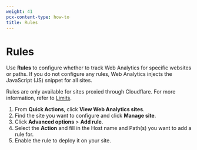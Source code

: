 ```yaml
---
weight: 41
pcx-content-type: how-to
title: Rules
---
```


# Rules

Use **Rules** to configure whether to track Web Analytics for specific websites or paths. If you do not configure any rules, Web Analytics injects the JavaScript (JS) snippet for all sites.

Rules are only available for sites proxied through Cloudflare. For more information, refer to [Limits](/web-analytics/understanding-web-analytics/limits/).

1. From **Quick Actions**, click **View Web Analytics sites**.
2. Find the site you want to configure and click **Manage site**.
3. Click **Advanced options** > **Add rule**.
4. Select the **Action** and fill in the Host name and Path(s) you want to add a rule for.
5. Enable the rule to deploy it on your site.